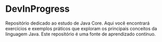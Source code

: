 # DevInProgress
Repositório dedicado ao estudo de Java Core. Aqui você encontrará exercícios e exemplos práticos que exploram os principais conceitos da linguagem Java. Este repositório é uma fonte de aprendizado contínuo.
